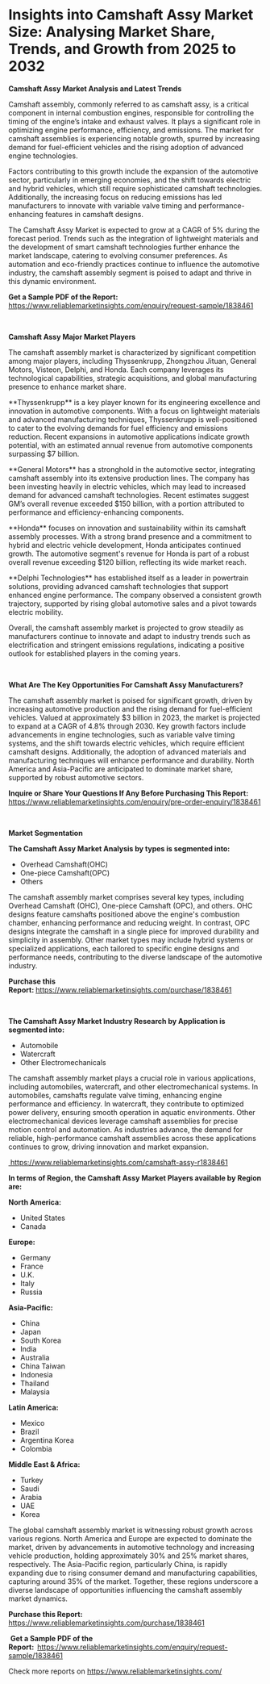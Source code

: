 <p><h1>Insights into Camshaft Assy Market Size: Analysing Market Share, Trends, and Growth from 2025 to 2032</h1></p><p><strong>Camshaft Assy Market Analysis and Latest Trends</strong></p>
<p><p>Camshaft assembly, commonly referred to as camshaft assy, is a critical component in internal combustion engines, responsible for controlling the timing of the engine’s intake and exhaust valves. It plays a significant role in optimizing engine performance, efficiency, and emissions. The market for camshaft assemblies is experiencing notable growth, spurred by increasing demand for fuel-efficient vehicles and the rising adoption of advanced engine technologies.</p><p>Factors contributing to this growth include the expansion of the automotive sector, particularly in emerging economies, and the shift towards electric and hybrid vehicles, which still require sophisticated camshaft technologies. Additionally, the increasing focus on reducing emissions has led manufacturers to innovate with variable valve timing and performance-enhancing features in camshaft designs.</p><p>The Camshaft Assy Market is expected to grow at a CAGR of 5% during the forecast period. Trends such as the integration of lightweight materials and the development of smart camshaft technologies further enhance the market landscape, catering to evolving consumer preferences. As automation and eco-friendly practices continue to influence the automotive industry, the camshaft assembly segment is poised to adapt and thrive in this dynamic environment.</p></p>
<p><strong>Get a Sample PDF of the Report:&nbsp;</strong> <a href="https://www.reliablemarketinsights.com/enquiry/request-sample/1838461?utm_campaign=3037&utm_medium=2&utm_source=Github&utm_content=ia&utm_term=11042025&utm_id=camshaft-assy">https://www.reliablemarketinsights.com/enquiry/request-sample/1838461</a></p>
<p>&nbsp;</p>
<p><strong>Camshaft Assy Major Market Players</strong></p>
<p><p>The camshaft assembly market is characterized by significant competition among major players, including Thyssenkrupp, Zhongzhou Jituan, General Motors, Visteon, Delphi, and Honda. Each company leverages its technological capabilities, strategic acquisitions, and global manufacturing presence to enhance market share.</p><p>**Thyssenkrupp** is a key player known for its engineering excellence and innovation in automotive components. With a focus on lightweight materials and advanced manufacturing techniques, Thyssenkrupp is well-positioned to cater to the evolving demands for fuel efficiency and emissions reduction. Recent expansions in automotive applications indicate growth potential, with an estimated annual revenue from automotive components surpassing $7 billion.</p><p>**General Motors** has a stronghold in the automotive sector, integrating camshaft assembly into its extensive production lines. The company has been investing heavily in electric vehicles, which may lead to increased demand for advanced camshaft technologies. Recent estimates suggest GM’s overall revenue exceeded $150 billion, with a portion attributed to performance and efficiency-enhancing components.</p><p>**Honda** focuses on innovation and sustainability within its camshaft assembly processes. With a strong brand presence and a commitment to hybrid and electric vehicle development, Honda anticipates continued growth. The automotive segment's revenue for Honda is part of a robust overall revenue exceeding $120 billion, reflecting its wide market reach.</p><p>**Delphi Technologies** has established itself as a leader in powertrain solutions, providing advanced camshaft technologies that support enhanced engine performance. The company observed a consistent growth trajectory, supported by rising global automotive sales and a pivot towards electric mobility.</p><p>Overall, the camshaft assembly market is projected to grow steadily as manufacturers continue to innovate and adapt to industry trends such as electrification and stringent emissions regulations, indicating a positive outlook for established players in the coming years.</p></p>
<p>&nbsp;</p>
<p><strong>What Are The Key Opportunities For Camshaft Assy Manufacturers?</strong></p>
<p><p>The camshaft assembly market is poised for significant growth, driven by increasing automotive production and the rising demand for fuel-efficient vehicles. Valued at approximately $3 billion in 2023, the market is projected to expand at a CAGR of 4.8% through 2030. Key growth factors include advancements in engine technologies, such as variable valve timing systems, and the shift towards electric vehicles, which require efficient camshaft designs. Additionally, the adoption of advanced materials and manufacturing techniques will enhance performance and durability. North America and Asia-Pacific are anticipated to dominate market share, supported by robust automotive sectors.</p></p>
<p><strong>Inquire or Share Your Questions If Any Before Purchasing This Report:</strong> <a href="https://www.reliablemarketinsights.com/enquiry/pre-order-enquiry/1838461?utm_campaign=3037&utm_medium=2&utm_source=Github&utm_content=ia&utm_term=11042025&utm_id=camshaft-assy">https://www.reliablemarketinsights.com/enquiry/pre-order-enquiry/1838461</a></p>
<p>&nbsp;</p>
<p><strong>Market Segmentation</strong></p>
<p><strong>The Camshaft Assy Market Analysis by types is segmented into:</strong></p>
<p><ul><li>Overhead Camshaft(OHC)</li><li>One-piece Camshaft(OPC)</li><li>Others</li></ul></p>
<p><p>The camshaft assembly market comprises several key types, including Overhead Camshaft (OHC), One-piece Camshaft (OPC), and others. OHC designs feature camshafts positioned above the engine's combustion chamber, enhancing performance and reducing weight. In contrast, OPC designs integrate the camshaft in a single piece for improved durability and simplicity in assembly. Other market types may include hybrid systems or specialized applications, each tailored to specific engine designs and performance needs, contributing to the diverse landscape of the automotive industry.</p></p>
<p><strong>Purchase this Report:&nbsp;</strong><a href="https://www.reliablemarketinsights.com/purchase/1838461?utm_campaign=3037&utm_medium=2&utm_source=Github&utm_content=ia&utm_term=11042025&utm_id=camshaft-assy">https://www.reliablemarketinsights.com/purchase/1838461</a></p>
<p>&nbsp;</p>
<p><strong>The Camshaft Assy Market Industry Research by Application is segmented into:</strong></p>
<p><ul><li>Automobile</li><li>Watercraft</li><li>Other Electromechanicals</li></ul></p>
<p><p>The camshaft assembly market plays a crucial role in various applications, including automobiles, watercraft, and other electromechanical systems. In automobiles, camshafts regulate valve timing, enhancing engine performance and efficiency. In watercraft, they contribute to optimized power delivery, ensuring smooth operation in aquatic environments. Other electromechanical devices leverage camshaft assemblies for precise motion control and automation. As industries advance, the demand for reliable, high-performance camshaft assemblies across these applications continues to grow, driving innovation and market expansion.</p></p>
<p><a href="https://www.reliablemarketinsights.com/camshaft-assy-r1838461?utm_campaign=3037&utm_medium=2&utm_source=Github&utm_content=ia&utm_term=11042025&utm_id=camshaft-assy">&nbsp;https://www.reliablemarketinsights.com/camshaft-assy-r1838461</a></p>
<p><strong>In terms of Region, the Camshaft Assy Market Players available by Region are:</strong></p>
<p>
    <p> <strong> North America: </strong>
        <ul>
            <li>United States</li>
            <li>Canada</li>
        </ul>
        </p> 
    <p> <strong> Europe: </strong>
        <ul>
            <li>Germany</li>
            <li>France</li>
            <li>U.K.</li>
            <li>Italy</li>
            <li>Russia</li>
        </ul>
        </p> 
    <p> <strong> Asia-Pacific: </strong>
        <ul>
            <li>China</li>
            <li>Japan</li>
            <li>South Korea</li>
            <li>India</li>
            <li>Australia</li>
            <li>China Taiwan</li>
            <li>Indonesia</li>
            <li>Thailand</li>
            <li>Malaysia</li>
        </ul>
        </p> 
    <p> <strong> Latin America: </strong>
        <ul>
            <li>Mexico</li>
            <li>Brazil</li>
            <li>Argentina Korea</li>
            <li>Colombia</li>
        </ul>
        </p> 
    <p> <strong> Middle East & Africa: </strong>
        <ul>
            <li>Turkey</li>
            <li>Saudi</li>
            <li>Arabia</li>
            <li>UAE</li>
            <li>Korea</li>
        </ul>
    </p>
    </p>
<p><p>The global camshaft assembly market is witnessing robust growth across various regions. North America and Europe are expected to dominate the market, driven by advancements in automotive technology and increasing vehicle production, holding approximately 30% and 25% market shares, respectively. The Asia-Pacific region, particularly China, is rapidly expanding due to rising consumer demand and manufacturing capabilities, capturing around 35% of the market. Together, these regions underscore a diverse landscape of opportunities influencing the camshaft assembly market dynamics.</p></p>
<p><strong>Purchase this Report: </strong><a href="https://www.reliablemarketinsights.com/purchase/1838461?utm_campaign=3037&utm_medium=2&utm_source=Github&utm_content=ia&utm_term=11042025&utm_id=camshaft-assy">https://www.reliablemarketinsights.com/purchase/1838461</a></p>
<p>&nbsp;<strong>Get a Sample PDF of the Report:&nbsp;&nbsp;</strong><a href="https://www.reliablemarketinsights.com/enquiry/request-sample/1838461?utm_campaign=3037&utm_medium=2&utm_source=Github&utm_content=ia&utm_term=11042025&utm_id=camshaft-assy">https://www.reliablemarketinsights.com/enquiry/request-sample/1838461</a></p>
<p><strong></strong></p>
<p>Check more reports on <a href="https://www.reliablemarketinsights.com/?utm_campaign=3037&utm_medium=2&utm_source=Github&utm_content=ia&utm_term=11042025&utm_id=camshaft-assy">https://www.reliablemarketinsights.com/</a></p>